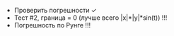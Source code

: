 - Проверить погрешности ✓
- Тест #2, граница = 0 (лучше всего |x|*|y|*sin(t)) !!!
- Погрешность по Рунге                              !!!
